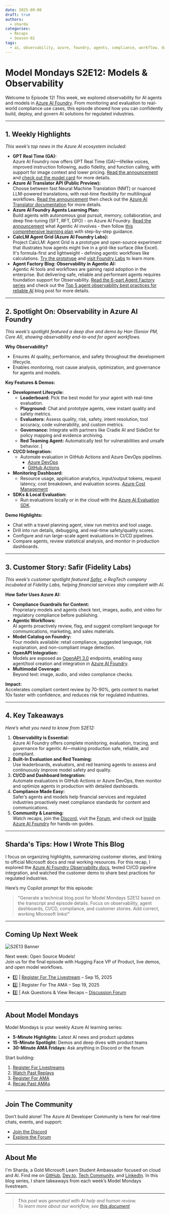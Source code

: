 ```yaml
---
date: 2025-09-08
draft: true
authors:
  - sharda
categories:
  - Recaps
  - Season-02
tags:
  - ai, observability, azure, foundry, agents, compliance, workflow, dashboards, governance
---
```


# Model Mondays S2E12: Models & Observability

Welcome to Episode 12! This week, we explored observability for AI agents and models in [Azure AI Foundry](https://ai.azure.com/). From monitoring and evaluation to real-world compliance use cases, this episode showed how you can confidently build, deploy, and govern AI solutions for regulated industries.

---

## 1. Weekly Highlights

_This week’s top news in the Azure AI ecosystem included:_

- **GPT Real Time (GA):**  
  Azure AI Foundry now offers GPT Real Time (GA)—lifelike voices, improved instruction following, audio fidelity, and function calling, with support for image context and lower pricing. [Read the announcement](https://techcommunity.microsoft.com/blog/azure-ai-foundry-blog/announcing-gpt-realtime-on-azure-ai-foundry/4449666) and [check out the model card](https://aka.ms/gpt-realtime/) for more details.
- **Azure AI Translator API (Public Preview):**  
  Choose between fast Neural Machine Translation (NMT) or nuanced LLM-powered translations, with real-time flexibility for multilingual workflows. [Read the announcement](https://techcommunity.microsoft.com/blog/azure-ai-foundry-blog/announcing-a-new-azure-ai-translator-api-public-preview/4450660) then check out the [Azure AI Translator documentation](https://learn.microsoft.com/en-us/azure/ai-services/translator/) for more details.
- **Azure AI Foundry Agents Learning Plan:**  
  Build agents with autonomous goal pursuit, memory, collaboration, and deep fine-tuning (SFT, RFT, DPO) - on Azure AI Foundry. [Read the announcement](https://techcommunity.microsoft.com/blog/azure-ai-foundry-blog/azure-ai-foundry-agents-build-intelligent-goal-driven-ai-that-acts-autonomously/4450449) what Agentic AI involves - then follow [this comprehensive learning plan](https://aka.ms/CreateAgenticAISolutions) with step-by-step guidance.
- **CalcLM Agent Grid (Azure AI Foundry Labs):**  
  Project CalcLM: Agent Grid is a prototype and open-source experiment that illustrates how agents might live in a grid-like surface (like Excel). It's formula-first and lightweight - defining agentic workflows like calculations. [Try the prototype](https://calclm.azurewebsites.net/) and [visit Foundry Labs](https://ai.azure.com/labs/projects/calclm) to learn more.
- **Agent Factory Blog: Observability in Agentic AI:**  
  Agentic AI tools and workflows are gaining rapid adoption in the enterprise. But delivering safe, reliable and performant agents requires foundation support for Observability. [Read the 6-part Agent Factory series](https://azure.microsoft.com/en-us/blog/tag/agent-factory/) and check out the [Top 5 agent observability best practices for reliable AI](https://azure.microsoft.com/en-us/blog/agent-factory-top-5-agent-observability-best-practices-for-reliable-ai/) blog post for more details.

---

## 2. Spotlight On: Observability in Azure AI Foundry

_This week’s spotlight featured a deep dive and demo by Han (Senior PM, Core AI), showing observability end-to-end for agent workflows._

**Why Observability?**  
- Ensures AI quality, performance, and safety throughout the development lifecycle.
- Enables monitoring, root cause analysis, optimization, and governance for agents and models.

**Key Features & Demos:**

- **Development Lifecycle:**  
  - **Leaderboard:** Pick the best model for your agent with real-time evaluation.
  - **Playground:** Chat and prototype agents, view instant quality and safety metrics.
  - **Evaluators:** Assess quality, risk, safety, intent resolution, tool accuracy, code vulnerability, and custom metrics. 
  - **Governance:** Integrate with partners like Cradle AI and SideDot for policy mapping and evidence archiving.
  - **Red Teaming Agent:** Automatically test for vulnerabilities and unsafe behavior. [
- **CI/CD Integration:**  
  - Automate evaluation in GitHub Actions and Azure DevOps pipelines.  
    - [Azure DevOps](https://azure.microsoft.com/en-us/products/devops/)
    - [GitHub Actions](https://docs.github.com/en/actions)
- **Monitoring Dashboard:**  
  - Resource usage, application analytics, input/output tokens, request latency, cost breakdown, and evaluation scores. [Azure Cost Management](https://learn.microsoft.com/en-us/azure/cost-management-billing/)
- **SDKs & Local Evaluation:**  
  - Run evaluations locally or in the cloud with the [Azure AI Evaluation SDK](https://learn.microsoft.com/en-us/azure/ai-services/openai/how-to/evaluation).

**Demo Highlights:**
- Chat with a travel planning agent, view run metrics and tool usage.
- Drill into run details, debugging, and real-time safety/quality scores.
- Configure and run large-scale agent evaluations in CI/CD pipelines.
- Compare agents, review statistical analysis, and monitor in production dashboards.

---

## 3. Customer Story: Safir (Fidelity Labs)

_This week’s customer spotlight featured [Safer](https://safer.ai/), a RegTech company incubated at Fidelity Labs, helping financial services stay compliant with AI._

**How Safer Uses Azure AI:**
- **Compliance Guardrails for Content:**  
  Proprietary models and agents check text, images, audio, and video for regulatory compliance before publishing.
- **Agentic Workflows:**  
  AI agents proactively review, flag, and suggest compliant language for communications, marketing, and sales materials.
- **Model Catalog on Foundry:**  
  Four models available: retail compliance, suggested language, risk explanation, and non-compliant image detection.
- **OpenAPI Integration:**  
  Models are exposed as [OpenAPI 3.0](https://spec.openapis.org/oas/v3.0.3) endpoints, enabling easy agent/tool creation and integration in [Azure AI Foundry](https://ai.azure.com/).
- **Multimodal Coverage:**  
  Beyond text: image, audio, and video compliance checks.

**Impact:**  
Accelerates compliant content review by 70-90%, gets content to market 10x faster with confidence, and reduces risk for regulated industries.

---

## 4. Key Takeaways

_Here’s what you need to know from S2E12:_

1. **Observability is Essential:**  
   Azure AI Foundry offers complete monitoring, evaluation, tracing, and governance for agentic AI—making production safe, reliable, and compliant.
2. **Built-In Evaluation and Red Teaming:**  
   Use leaderboards, evaluators, and red teaming agents to assess and continuously improve model safety and quality.
3. **CI/CD and Dashboard Integration:**  
   Automate evaluations in GitHub Actions or Azure DevOps, then monitor and optimize agents in production with detailed dashboards.
4. **Compliance Made Easy:**  
   Safer’s agents and models help financial services and regulated industries proactively meet compliance standards for content and communications.
5. **Community & Learning:**  
   Watch recaps, join the [Discord](https://aka.ms/model-mondays/discord), visit the [Forum](https://aka.ms/model-mondays/forum), and check out [Inside Azure AI Foundry](https://www.youtube.com/@msreactor) for hands-on guides.

---

## Sharda's Tips: How I Wrote This Blog

I focus on organizing highlights, summarizing customer stories, and linking to official Microsoft docs and real working resources. For this recap, I explored the [Azure AI Foundry Observability docs](https://learn.microsoft.com/en-us/azure/ai-foundry/agents/overview), tested CI/CD pipeline integration, and watched the customer demo to share best practices for regulated industries.

Here’s my Copilot prompt for this episode:

> "Generate a technical blog post for Model Mondays S2E12 based on the transcript and episode details. Focus on observability, agent dashboards, CI/CD, compliance, and customer stories. Add correct, working Microsoft links!"

---

## Coming Up Next Week

![S2E13 Banner](../../season-02/img/S2-E13.png)

Next week: Open Source Models!  
Join us for the final episode with Hugging Face VP of Product, live demos, and open model workflows.

- 1️⃣ | [Register For The Livestream](https://developer.microsoft.com/en-us/reactor/events/26150/) – Sep 15, 2025  
- 2️⃣ | Register For The AMA – Sep 19, 2025  
- 3️⃣ | Ask Questions & View Recaps – [Discussion Forum](https://aka.ms/model-mondays/forum)

---

## About Model Mondays

Model Mondays is your weekly Azure AI learning series:

- **5-Minute Highlights:** Latest AI news and product updates
- **15-Minute Spotlight:** Demos and deep dives with product teams
- **30-Minute AMA Fridays:** Ask anything in Discord or the forum

Start building:

1. [Register For Livestreams](https://developer.microsoft.com/en-us/reactor/series/S-1485/?wt.mc_id=studentamb_263805)  
2. [Watch Past Replays](https://aka.ms/model-mondays/playlist)  
3. [Register For AMA](https://aka.ms/model-mondays/chat)  
4. [Recap Past AMAs](https://aka.ms/model-mondays/forum)  

---

## Join The Community

Don’t build alone! The Azure AI Developer Community is here for real-time chats, events, and support:

- [Join the Discord](https://aka.ms/model-mondays/discord)
- [Explore the Forum](https://aka.ms/model-mondays/forum)

---

## About Me

I'm Sharda, a Gold Microsoft Learn Student Ambassador focused on cloud and AI. Find me on [GitHub](https://github.com/shardakaurr), [Dev.to](https://dev.to/), [Tech Community](https://techcommunity.microsoft.com/), and [LinkedIn](https://www.linkedin.com/). In this blog series, I share takeaways from each week’s Model Mondays livestream.

---

> _This post was generated with AI help and human review.  
> To learn more about our workflow, see [this document](https://github.com/microsoft/model-mondays/blob/main/docs/README.ai.md)_
